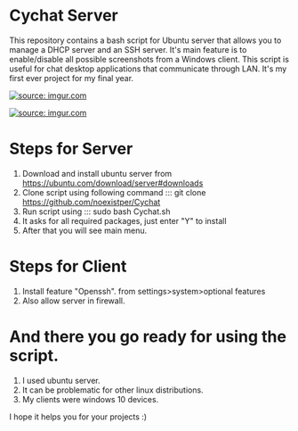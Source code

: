 # Cychat Server

  This repository contains a bash script for Ubuntu server that allows you to manage a DHCP server and an SSH server. It's main feature is to enable/disable all possible screenshots from a Windows client. This script is useful for chat desktop applications that communicate through LAN. It's my first ever project for my final year. 
  <p align="center">
    
<a href="https://imgur.com/c2M0epF"><img src="https://i.imgur.com/c2M0epF.png" title="source: imgur.com" /></a>  
    
<a href="https://imgur.com/Sw0JFgP"><img src="https://i.imgur.com/Sw0JFgP.png" title="source: imgur.com" /></a> 

</p>
  
# Steps for Server
  1) Download and install ubuntu server from https://ubuntu.com/download/server#downloads
  2) Clone script using following command :::     git clone https://github.com/noexistper/Cychat
  3) Run script using :::     sudo bash Cychat.sh
  4) It asks for all required packages, just enter "Y" to install
  5) After that you will see main menu.
     
# Steps for Client
  1) Install feature "Openssh". from settings>system>optional features
  2) Also allow server in firewall.
     
# And there you go ready for using the script.
1) I used ubuntu server.
2) It can be problematic for other linux distributions.
3) My clients were windows 10 devices.


I hope it helps you for your projects :)
